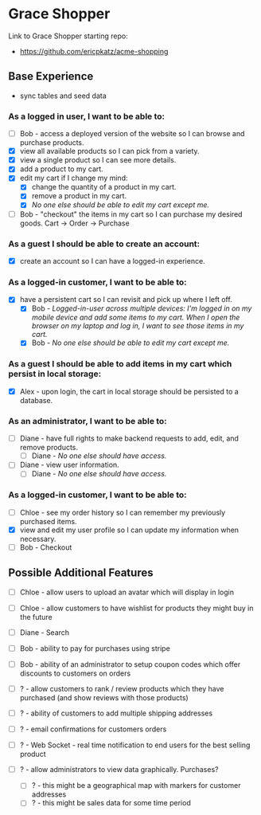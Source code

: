 # Grace Shopper

Link to Grace Shopper starting repo:

- https://github.com/ericpkatz/acme-shopping

## Base Experience

- sync tables and seed data

### As a logged in user, I want to be able to:

- [ ] Bob - access a deployed version of the website so I can browse and purchase products.
- [x] view all available products so I can pick from a variety.
- [x] view a single product so I can see more details.
- [x] add a product to my cart.
- [x] edit my cart if I change my mind:
  - [x] change the quantity of a product in my cart.
  - [x] remove a product in my cart.
  - [x] _No one else should be able to edit my cart except me._
- [ ] Bob - "checkout" the items in my cart so I can purchase my desired goods. Cart -> Order -> Purchase

### As a guest I should be able to create an account:

- [x] create an account so I can have a logged-in experience.

### As a logged-in customer, I want to be able to:

- [x] have a persistent cart so I can revisit and pick up where I left off.
  - [x] Bob - _Logged-in-user across multiple devices: I'm logged in on my mobile device and add some items to my cart. When I open the browser on my laptop and log in, I want to see those items in my cart._
  - [x] Bob - _No one else should be able to edit my cart except me._

### As a guest I should be able to add items in my cart which persist in local storage:

- [x] Alex - upon login, the cart in local storage should be persisted to a database.

### As an administrator, I want to be able to:

- [ ] Diane - have full rights to make backend requests to add, edit, and remove products.
  - [ ] Diane - _No one else should have access._
- [ ] Diane - view user information.
  - [ ] Diane - _No one else should have access._

### As a logged-in customer, I want to be able to:

- [ ] Chloe - see my order history so I can remember my previously purchased items.
- [x] view and edit my user profile so I can update my information when necessary.
- [ ] Bob - Checkout

## Possible Additional Features

- [ ] Chloe - allow users to upload an avatar which will display in login
- [ ] Chloe - allow customers to have wishlist for products they might buy in the future
- [ ] Diane - Search
- [ ] Bob - ability to pay for purchases using stripe
- [ ] Bob - ability of an administrator to setup coupon codes which offer discounts to customers on orders

- [ ] ? - allow customers to rank / review products which they have purchased (and show reviews with those products)
- [ ] ? - ability of customers to add multiple shipping addresses
- [ ] ? - email confirmations for customers orders
- [ ] ? - Web Socket - real time notification to end users for the best selling product
- [ ] ? - allow administrators to view data graphically. Purchases?
  - [ ] ? - this might be a geographical map with markers for customer addresses
  - [ ] ? - this might be sales data for some time period